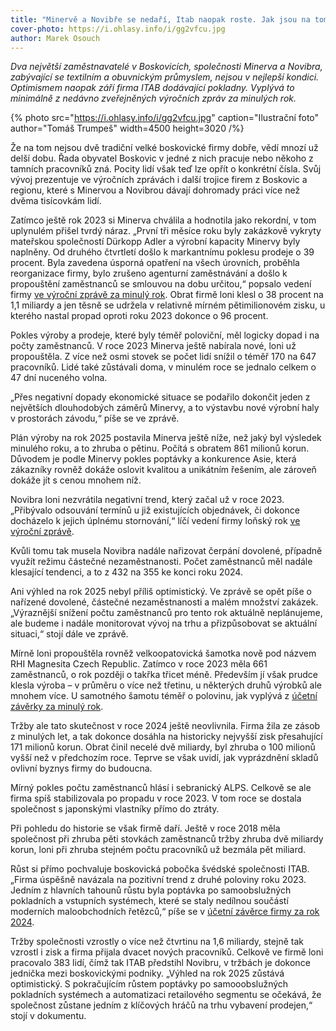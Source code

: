 ```yaml
---
title: "Minervě a Novibře se nedaří, Itab naopak roste. Jak jsou na tom největší místní zaměstnavatelé?"
cover-photo: https://i.ohlasy.info/i/gg2vfcu.jpg
author: Marek Osouch
---
```


*Dva největší zaměstnavatelé v Boskovicích, společnosti Minerva a Novibra, zabývající se textilním a obuvnickým průmyslem, nejsou v nejlepší kondici. Optimismem naopak září firma ITAB dodávající pokladny. Vyplývá to minimálně z nedávno zveřejněných výročních zpráv za minulých rok.*

{% photo src="https://i.ohlasy.info/i/gg2vfcu.jpg" caption="Ilustrační foto" author="Tomáš Trumpeš" width=4500 height=3020 /%}

Že na tom nejsou dvě tradiční velké boskovické firmy dobře, vědí mnozí už delší dobu. Řada obyvatel Boskovic v jedné z nich pracuje nebo někoho z tamních pracovníků zná. Pocity lidí však teď lze opřít o konkrétní čísla. Svůj vývoj prezentuje ve výročních zprávách i další trojice firem z Boskovic a regionu, které s Minervou a Novibrou dávají dohromady práci více než dvěma tisícovkám lidí.

Zatímco ještě rok 2023 si Minerva chválila a hodnotila jako rekordní, v tom uplynulém přišel tvrdý náraz. „První tři měsíce roku byly zakázkově vykryty mateřskou společností Dürkopp Adler a výrobní kapacity Minervy byly naplněny. Od druhého čtvrtletí došlo k markantnímu poklesu prodeje o 39 procent. Byla zavedena úsporná opatření na všech úrovních, proběhla reorganizace firmy, bylo zrušeno agenturní zaměstnávání a došlo k propouštění zaměstnanců se smlouvou na dobu určitou,“ popsalo vedení firmy [ve výroční zprávě za minulý rok](https://www.minerva-boskovice.cz/vyrocni-zpravy). Obrat firmě loni klesl o 38 procent na 1,1 miliardy a jen těsně se udržela v relativně mírném pětimilionovém zisku, u kterého nastal propad oproti roku 2023 dokonce o 96 procent.

Pokles výroby a prodeje, které byly téměř poloviční, měl logicky dopad i na počty zaměstnanců. V roce 2023 Minerva ještě nabírala nové, loni už propouštěla. Z více než osmi stovek se počet lidí snížil o téměř 170 na 647 pracovníků. Lidé také zůstávali doma, v minulém roce se jednalo celkem o 47 dní nuceného volna.

„Přes negativní dopady ekonomické situace se podařilo dokončit jeden z největších dlouhodobých záměrů Minervy, a to výstavbu nové výrobní haly v prostorách závodu,“ píše se ve zprávě.

Plán výroby na rok 2025 postavila Minerva ještě níže, než jaký byl výsledek minulého roku, a to zhruba o pětinu. Počítá s obratem 861 milionů korun. Důvodem je podle Minervy pokles poptávky a konkurence Asie, která zákazníky rovněž dokáže oslovit kvalitou a unikátním řešením, ale zároveň dokáže jít s cenou mnohem níž.

Novibra loni nezvrátila negativní trend, který začal už v roce 2023\. „Přibývalo odsouvání termínů u již existujících objednávek, či dokonce docházelo k jejich úplnému stornování,“ líčí vedení firmy loňský rok [ve výroční zprávě](https://or.justice.cz/ias/ui/vypis-sl-detail?dokument=87131679&subjektId=709639&spis=696183).

Kvůli tomu tak musela Novibra nadále nařizovat čerpání dovolené, případně využít režimu částečné nezaměstnanosti. Počet zaměstnanců měl nadále klesající tendenci, a to z 432 na 355 ke konci roku 2024\.

Ani výhled na rok 2025 nebyl příliš optimistický. Ve zprávě se opět píše o nařízené dovolené, částečné nezaměstnanosti a malém množství zakázek. „Výraznější snížení počtu zaměstnanců pro tento rok aktuálně neplánujeme, ale budeme i nadále monitorovat vývoj na trhu a přizpůsobovat se aktuální situaci,“ stojí dále ve zprávě.

Mírně loni propouštěla rovněž velkoopatovická šamotka nově pod názvem RHI Magnesita Czech Republic. Zatímco v roce 2023 měla 661 zaměstnanců, o rok později o takřka třicet méně. Především jí však prudce klesla výroba – v průměru o více než třetinu, u některých druhů výrobků ale mnohem více. U samotného šamotu téměř o polovinu, jak vyplývá z [účetní závěrky za minulý rok](https://or.justice.cz/ias/ui/vypis-sl-firma?subjektId=255993).

Tržby ale tato skutečnost v roce 2024 ještě neovlivnila. Firma žila ze zásob z minulých let, a tak dokonce dosáhla na historicky nejvyšší zisk přesahující 171 milionů korun. Obrat činil necelé dvě miliardy, byl zhruba o 100 milionů vyšší než v předchozím roce. Teprve se však uvidí, jak vyprázdnění skladů ovlivní byznys firmy do budoucna.

Mírný pokles počtu zaměstnanců hlásí i sebranický ALPS. Celkově se ale firma spíš stabilizovala po propadu v roce 2023\. V tom roce se dostala společnost s japonskými vlastníky přímo do ztráty. 

Při pohledu do historie se však firmě daří. Ještě v roce 2018 měla společnost při zhruba pěti stovkách zaměstnanců tržby zhruba dvě miliardy korun, loni při zhruba stejném počtu pracovníků už bezmála pět miliard.

Růst si přímo pochvaluje boskovická pobočka švédské společnosti ITAB. „Firma úspěšně navázala na pozitivní trend z druhé poloviny roku 2023\. Jedním z hlavních tahounů růstu byla poptávka po samoobslužných pokladních a vstupních systémech, které se staly nedílnou součástí moderních maloobchodních řetězců,“ píše se v [účetní závěrce firmy za rok 2024](https://or.justice.cz/ias/ui/vypis-sl-firma?subjektId=593850).

Tržby společnosti vzrostly o více než čtvrtinu na 1,6 miliardy, stejně tak vzrostl i zisk a firma přijala dvacet nových pracovníků. Celkově ve firmě loni pracovalo 383 lidí, čímž tak ITAB předstihl Novibru, v tržbách je dokonce jednička mezi boskovickými podniky. „Výhled na rok 2025 zůstává optimistický. S pokračujícím růstem poptávky po samooobslužných pokladních systémech a automatizaci retailového segmentu se očekává, že společnost zůstane jedním z klíčových hráčů na trhu vybavení prodejen,“ stojí v dokumentu.